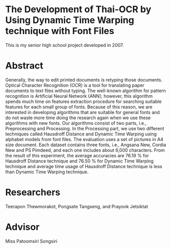# The Development of Thai-OCR by Using Dynamic Time Warping technique with Font Files
This is my senior high school project developed in 2007.

# Abstract
Generally, the way to edit printed documents is retyping those documents. Optical Character Recognition (OCR) is a tool for translating paper documents to text files without typing. The well-known algorithm for pattern recognition is Artificial Neural Network (ANN); however, this algorithm spends much time on features extraction procedure for searching suitable features for each small group of fonts. Because of this reason, we are interested in developing algorithms that are suitable for general fonts and do not waste more time doing the research again when we use these algorithms with new fonts. Our algorithms consist of two parts, i.e., Preprocessing and Processing. In the Processing part, we use two different techniques called Hausdroff Distance and Dynamic Time Warping using alphabet models from font files. The evaluation uses a set of pictures in A4 size document. Each dataset contains three fonts, i.e., Angsana New, Cordia New and PS Pimdeed, and each one includes about 6,000 characters. From the result of this experiment, the average accuracies are 76.19 % for Hausdroff Distance technique and 76.50 % for Dynamic Time Warping technique and average time usage of Hausdroff Distance technique is less than Dynamic Time Warping technique.

# Researchers
Teerapon Thewmorakot, Pongsate Tangseng, and Prayook Jetsiktat

# Advisor 
Miss Patoomsiri Songsiri
